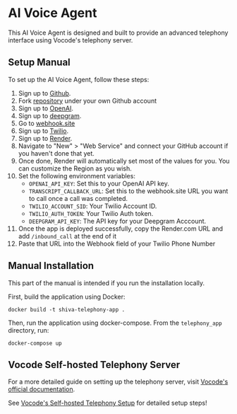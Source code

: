 # AI Voice Agent

This AI Voice Agent is designed and built  to provide an advanced telephony interface using Vocode's telephony server. 

## Setup Manual

To set up the AI Voice Agent, follow these steps:

1. Sign up to [Github](https://github.com).
2. Fork [repository](https://github.com/texaslearnai/ai-voice-agent-vocode-template) under your own Github account
3. Sign up to [OpenAI](https://openai.com).
4. Sign up to [deepgram](https://deepgram.com).
5. Go to [webhook.site](https://webhoo.site)
6. Sign up to [Twilio](https://twilio.com).
7. Sign up to [Render](https://render.com).
8. Navigate to "New" > "Web Service" and connect your GitHub account if you haven't done that yet.
9. Once done, Render will automatically set most of the values for you. You can customize the Region as you wish.
10. Set the following environment variables: 
    - `OPENAI_API_KEY`: Set this to your OpenAI API key.
    - `TRANSCRIPT_CALLBACK_URL`: Set this to the webhook.site URL you want to call once a call was completed.
    - `TWILIO_ACCOUNT_SID`: Your Twilio Account ID.
    - `TWILIO_AUTH_TOKEN`: Your Twilio Auth token.
    - `DEEPGRAM_API_KEY`: The API key for your Deepgram Acccount.
11. Once the app is deployed successfully, copy the Render.com URL and add `/inbound_call` at the end of it
12. Paste that URL into the Webhook field of your Twilio Phone Number

## Manual Installation

This part of the manual is intended if you run the installation locally.

First, build the application using Docker:

```docker build -t shiva-telephony-app .```

Then, run the application using docker-compose. From the `telephony_app` directory, run:

```docker-compose up```


## Vocode Self-hosted Telephony Server

For a more detailed guide on setting up the telephony server, visit [Vocode's official documentation](https://docs.vocode.dev/open-source/telephony).

See [Vocode's Self-hosted Telephony Setup](https://docs.vocode.dev/telephony#self-hosted) for detailed setup steps!
